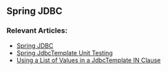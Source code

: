 ## Spring JDBC

### Relevant Articles: 
- [Spring JDBC](https://www.baeldung.com/spring-jdbc-jdbctemplate)
- [Spring JdbcTemplate Unit Testing](https://www.baeldung.com/spring-jdbctemplate-testing)
- [Using a List of Values in a JdbcTemplate IN Clause](https://www.baeldung.com/spring-jdbctemplate-in-list)
